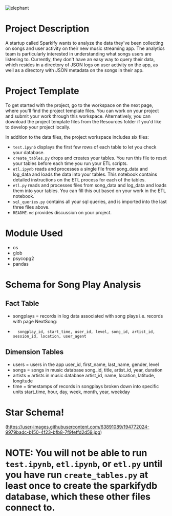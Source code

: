 
![elephant](https://user-images.githubusercontent.com/63891089/194710009-f2e4fc55-c39e-4dff-b468-a1e97bfe7ab9.png)

# Project Description
A startup called Sparkify wants to analyze the data they've been collecting on songs and user activity on their new music streaming app. The analytics team is particularly interested in understanding what songs users are listening to. Currently, they don't have an easy way to query their data, which resides in a directory of JSON logs on user activity on the app, as well as a directory with JSON metadata on the songs in their app.

# Project Template
To get started with the project, go to the workspace on the next page, where you'll find the project template files. You can work on your project and submit your work through this workspace. Alternatively, you can download the project template files from the Resources folder if you'd like to develop your project locally.

In addition to the data files, the project workspace includes six files:

- `test.ipynb` displays the first few rows of each table to let you check your database.
- `create_tables.py` drops and creates your tables. You run this file to reset your tables before each time you run your ETL scripts.
- `etl.ipynb` reads and processes a single file from song_data and log_data and loads the data into your tables. This notebook contains detailed instructions on the ETL process for each of the tables.
- `etl.py` reads and processes files from song_data and log_data and loads them into your tables. You can fill this out based on your work in the ETL notebook.
- `sql_queries.py` contains all your sql queries, and is imported into the last three files above.
- `README.md` provides discussion on your project.

# Module Used
- os
- glob
- psycopg2
- pandas

# Schema for Song Play Analysis
## Fact Table
- songplays = records in log data associated with song plays i.e. records with page NextSong: 
-       songplay_id, start_time, user_id, level, song_id, artist_id, session_id, location, user_agent
## Dimension Tables
- users = users in the app
        user_id, first_name, last_name, gender, level
- songs = songs in music database
        song_id, title, artist_id, year, duration
- artists = artists in music database
        artist_id, name, location, latitude, longitude
- time = timestamps of records in songplays broken down into specific units
        start_time, hour, day, week, month, year, weekday

# Star Schema!
(https://user-images.githubusercontent.com/63891089/194772024-9979badc-b150-4f23-bfb8-7f9feffd2d59.jpg)

# NOTE: You will not be able to run `test.ipynb`, `etl.ipynb`, or `etl.py` until you have run `create_tables.py` at least once to create the sparkifydb database, which these other files connect to.
